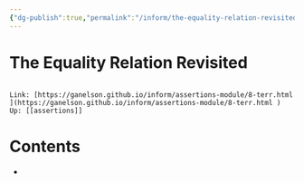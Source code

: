 ```yaml
---
{"dg-publish":true,"permalink":"/inform/the-equality-relation-revisited/","dgHomeLink":true,"dgPassFrontmatter":false}
---
```


# The Equality Relation Revisited
```ad-info

Link: [https://ganelson.github.io/inform/assertions-module/8-terr.html ](https://ganelson.github.io/inform/assertions-module/8-terr.html )
Up: [[assertions]]
```

# Contents
- 